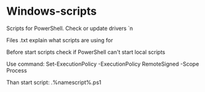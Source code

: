 # Windows-scripts
Scripts for PowerShell. Check or update drivers `n

Files .txt explain what scripts are using for

Before start scripts check if PowerShell can't start local scripts

Use command: Set-ExecutionPolicy -ExecutionPolicy RemoteSigned -Scope Process

Than start script: .\%namescript%.ps1
